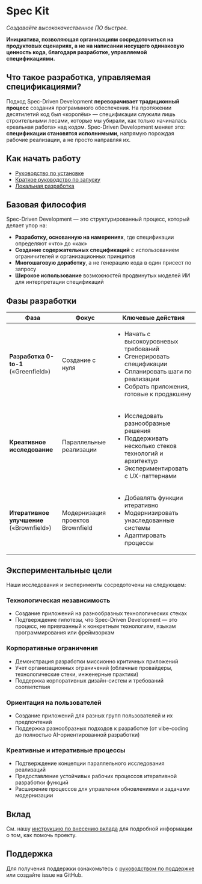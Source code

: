 # Spec Kit

*Создавайте высококачественное ПО быстрее.*

**Инициатива, позволяющая организациям сосредоточиться на продуктовых сценариях, а не на написании несущего одинаковую ценность кода, благодаря разработке, управляемой спецификациями.**

## Что такое разработка, управляемая спецификациями?

Подход Spec-Driven Development **переворачивает традиционный процесс** создания программного обеспечения. На протяжении десятилетий код был «королём» — спецификации служили лишь строительными лесами, которые мы убирали, как только начиналась «реальная работа» над кодом. Spec-Driven Development меняет это: **спецификации становятся исполнимыми**, напрямую порождая рабочие реализации, а не просто направляя их.

## Как начать работу

- [Руководство по установке](installation.md)
- [Краткое руководство по запуску](quickstart.md)
- [Локальная разработка](local-development.md)

## Базовая философия

Spec-Driven Development — это структурированный процесс, который делает упор на:

- **Разработку, основанную на намерениях**, где спецификации определяют «что» до «как»
- **Создание содержательных спецификаций** с использованием ограничителей и организационных принципов
- **Многошаговую доработку**, а не генерацию кода в один присест по запросу
- **Широкое использование** возможностей продвинутых моделей ИИ для интерпретации спецификаций

## Фазы разработки

| Фаза | Фокус | Ключевые действия |
|------|-------|-------------------|
| **Разработка 0-to-1** («Greenfield») | Создание с нуля | <ul><li>Начать с высокоуровневых требований</li><li>Сгенерировать спецификации</li><li>Спланировать шаги по реализации</li><li>Собрать приложения, готовые к продакшену</li></ul> |
| **Креативное исследование** | Параллельные реализации | <ul><li>Исследовать разнообразные решения</li><li>Поддерживать несколько стеков технологий и архитектур</li><li>Экспериментировать с UX-паттернами</li></ul> |
| **Итеративное улучшение** («Brownfield») | Модернизация проектов Brownfield | <ul><li>Добавлять функции итеративно</li><li>Модернизировать унаследованные системы</li><li>Адаптировать процессы</li></ul> |

## Экспериментальные цели

Наши исследования и эксперименты сосредоточены на следующем:

### Технологическая независимость
- Создание приложений на разнообразных технологических стеках
- Подтверждение гипотезы, что Spec-Driven Development — это процесс, не привязанный к конкретным технологиям, языкам программирования или фреймворкам

### Корпоративные ограничения
- Демонстрация разработки миссионно критичных приложений
- Учет организационных ограничений (облачные провайдеры, технологические стеки, инженерные практики)
- Поддержка корпоративных дизайн-систем и требований соответствия

### Ориентация на пользователей
- Создание приложений для разных групп пользователей и их предпочтений
- Поддержка разнообразных подходов к разработке (от vibe-coding до полностью AI-ориентированной разработки)

### Креативные и итеративные процессы
- Подтверждение концепции параллельного исследования реализаций
- Предоставление устойчивых рабочих процессов итеративной разработки функций
- Расширение процессов для управления обновлениями и задачами модернизации

## Вклад

См. нашу [инструкцию по внесению вклада](https://github.com/zemlyanin7/spec-kit-ru/blob/main/CONTRIBUTING.md) для подробной информации о том, как помочь проекту.

## Поддержка

Для получения поддержки ознакомьтесь с [руководством по поддержке](https://github.com/zemlyanin7/spec-kit-ru/blob/main/SUPPORT.md) или создайте issue на GitHub.
